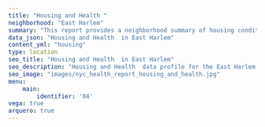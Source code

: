 ```yaml
---
title: "Housing and Health "
neighborhood: "East Harlem"
summary: "This report provides a neighborhood summary of housing conditions and related health outcomes. It also describes population characteristics that can increase vulnerability to housing hazards."
data_json: "Housing and Health  in East Harlem"
content_yml: "housing"
type: location
seo_title: "Housing and Health  in East Harlem"
seo_description: "Housing and Health  data profile for the East Harlem neighborhood of NYC."
seo_image: "images/nyc_health_report_housing_and_health.jpg"
menu:
    main:
        identifier: '04'
vega: true
arquero: true
---
```

